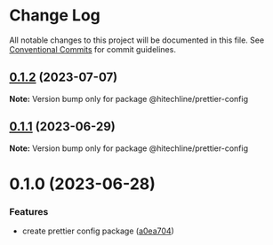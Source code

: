 # Change Log

All notable changes to this project will be documented in this file.
See [Conventional Commits](https://conventionalcommits.org) for commit guidelines.

## [0.1.2](https://github.com/hitechline/hitl-packages/compare/@hitechline/prettier-config@0.1.1...@hitechline/prettier-config@0.1.2) (2023-07-07)

**Note:** Version bump only for package @hitechline/prettier-config

## [0.1.1](https://github.com/hitechline/hitl-packages/compare/@hitechline/prettier-config@0.1.0...@hitechline/prettier-config@0.1.1) (2023-06-29)

**Note:** Version bump only for package @hitechline/prettier-config

# 0.1.0 (2023-06-28)

### Features

- create prettier config package ([a0ea704](https://github.com/hitechline/hitl-packages/commit/a0ea70405f160a9be80cfd31e641cfa40ca2b640))

